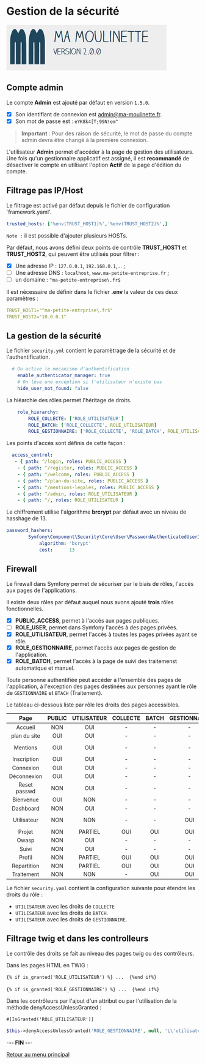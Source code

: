 # Gestion de la sécurité

![Ma-Moulinette](/documentation/ressources/home-000.jpg)

## Compte admin

Le compte **Admin** est ajouté par défaut en version  `1.5.0`.

- [x] Son identifiant de connexion est <admin@ma-moulinette.fr>.
- [x] Son mot de passe est : `eYK8k4[T;99N!em^`

> **Important** :
> Pour des raison de sécurité, le mot de passe du compte admin devra être changé à la première connexion.

L'utilisateur **Admin** permet d'accéder à la page de gestion des utilisateurs. Une fois qu'un gestionnaire applicatif est assigné, il est **recommandé** de désactiver le compte en utilisant l'option **Actif** de la page d'édition du compte.

## Filtrage pas IP/Host

Le filtrage est activé par défaut depuis le fichier de configuration `framework.yaml'.

```yaml
trusted_hosts: ['%env(TRUST_HOST1)%','%env(TRUST_HOST2)%',]
```

`Note :` il est possible d'ajouter plusieurs HOSTs.

Par défaut, nous avons défini deux points de contrôle **TRUST_HOST1** et **TRUST_HOST2**, qui peuvent être utilisés pour filtrer :

- [x] Une adresse IP :  `127.0.0.1`, `192.168.0.1`,... ;
- [ ] Une adresse DNS : `localhost`, `www.ma-petite-entreprise.fr` ;
- [ ] un domaine : `^ma-petite-entreprise\.fr$`

Il est nécessaire de définir dans le fichier **.env** la valeur de ces deux paramètres :

```yaml
TRUST_HOST1="^ma-petite-entrprise\.fr$"
TRUST_HOST2="10.0.0.1"
```
## La gestion de la sécurité

Le fichier `security.yml` contient le paramètrage de la sécurité et de l'authentification.

```yaml
  # On active le mécanisme d'authentification
    enable_authenticator_manager: true
    # On léve une exception si l'utilisateur n'existe pas
    hide_user_not_found: false
```

La hiéarchie des rôles permet l'héritage de droits.

```yaml
    role_hierarchy:
        ROLE_COLLECTE: ['ROLE_UTILISATEUR']
        ROLE_BATCH: ['ROLE_COLLECTE', ROLE_UTILISATEUR]
        ROLE_GESTIONNAIRE: ['ROLE_COLLECTE', 'ROLE_BATCH', ROLE_UTILISATEUR]
```

Les points d'accès sont définis de cette façon :

```yaml
  access_control:
   - { path: ^/login, roles: PUBLIC_ACCESS }
    - { path: ^/register, roles: PUBLIC_ACCESS }
    - { path: ^/welcome, roles: PUBLIC_ACCESS }
    - { path: ^/plan-du-site, roles: PUBLIC_ACCESS }
    - { path: ^/mentions-legales, roles: PUBLIC_ACCESS }
    - { path: ^/admin, roles: ROLE_UTILISATEUR }
    - { path: ^/, roles: ROLE_UTILISATEUR }
```

Le chiffrement utilise l'algorithme **brcrypt** par défaut avec un niveau de hasshage de 13.

```yaml
password_hashers:
        Symfony\Component\Security\Core\User\PasswordAuthenticatedUserInterface:
            algorithm: 'bcrypt'
            cost:      13
```

## Firewall

Le firewall dans Symfony permet de sécuriser par le biais de rôles, l'accès aux pages de l'applications.

Il existe deux rôles par défaut auquel nous avons ajouté **trois** rôles fonctionnelles.

- [x] **PUBLIC_ACCESS**, permet à l'accès aux pages publiques.
- [ ] **ROLE_USER**, permet dans Symfony l'accès à des pages privées.
- [x] **ROLE_UTILISATEUR**, permet l'accès à toutes les pages privées ayant se rôle.
- [x] **ROLE_GESTIONNAIRE**, permet l'accès aux pages de gestion de l'application.
- [x] **ROLE_BATCH**, permet l'accès à la page de suivi des traitemenst automatique et manuel.

Toute personne authentifiée peut accéder à l'ensemble des pages de l'application, à l'exception des pages destinées aux personnes ayant le rôle de `GESTIONNAIRE` et `BTACH` (Traitement).

Le tableau ci-dessous liste par rôle les droits des pages accessibles.

|   Page      | PUBLIC | UTILISATEUR | COLLECTE | BATCH | GESTIONNAIRE | URL               |
|:-----------:|:------:|:-----------:|:--------:|:-----:|:------------:|:------------------|
| Accueil     | NON    | OUI         | -        | -     | -            | /home             |
| plan du site| OUI    | OUI         | -        | -     | -            | /plan-du-site     |
| Mentions    | OUI    | OUI         | -        | -     | -            | /mentions-legales |
| Inscription | OUI    | OUI         | -        | -     | -            | /register         |
| Connexion   | OUI    | OUI         | -        | -     | -            | /login            |
| Déconnexion | OUI    | OUI         | -        | -     | -            | /logout           |
| Reset passwd| NON    | OUI         | -        | -     | -            | reset/mot-de-passe|
| Bienvenue   | OUI    | NON         | -        | -     | -            | /welcome          |
| Dashboard   | NON    | OUI         | -        | -     | -            | /admin            |
| Utilisateur | NON    | NON         | -        | -     | OUI          | /admin?crudAction |
| Projet      | NON    | PARTIEL     | OUI      | OUI   | OUI          | /projet           |
| Owasp       | NON    | OUI         | -        | -     | -            | /owasp            |
| Suivi       | NON    | OUI         | -        | -     | -            | /suivi            |
| Profil      | NON    | PARTIEL     | OUI      | OUI   | OUI          | /profil           |
| Repartition | NON    | PARTIEL     | OUI      | OUI   | OUI          | /repartition      |
| Traitement  | NON    | NON         | -        | OUI   | OUI          | /traitement/suivi |

Le fichier `security.yaml` contient la configuration suivante pour étendre les droits du rôle :

- `UTILISATEUR` avec les droits de `COLLECTE`
- `UTILISATEUR` avec les droits de `BATCH`.
- `UTILISATEUR` avec les droits de `GESTIONNAIRE`.

## Filtrage twig et dans les controlleurs

Le contrôle des droits se fait au niveau des pages twig ou des contrôleurs.

Dans les pages HTML en TWIG :

```T
{% if is_granted('ROLE_UTILISATEUR') %} ...  {%end if%}

{% if is_granted('ROLE_GESTIONNAIRE') %} ...  {%end if%}
```

Dans les contrôleurs par l'ajout d'un attribut ou par l'utilisation de la méthode denyAccessUnlessGranted :

```plaintext
#[IsGranted('ROLE_UTILISATEUR')]
```

```php
$this->denyAccessUnlessGranted('ROLE_GESTIONNAIRE', null, 'L\'utilisateur essaye d\'accèder à la page sans avoir le rôle ROLE_GESTIONNAIRE');
```

-**-- FIN --**-

[Retour au menu principal](/README.md)

